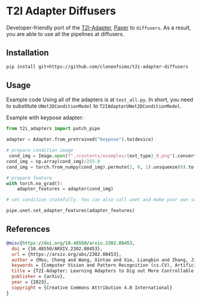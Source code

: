 # T2I Adapter Diffusers

Developer-friendly port of the [T2I-Adapter](https://github.com/TencentARC/T2I-Adapter), [Paper](https://arxiv.org/abs/2302.08453) to `diffusers`. As a result, you are able to use all the pipelines at diffusers.

## Installation

```bash
pip install git+https://github.com/cloneofsimo/t2i-adapter-diffusers
```

## Usage

Example code Using all of the adapters is at `test_all.py`. In short, you need to substitute `UNet2DConditionModel` to `T2IAdapterUNet2DConditionModel`.

Example with keypose adapter:

```python
from t2i_adapters import patch_pipe

adapter = Adapter.from_pretrained("keypose").to(device)

# prepare condition image
 cond_img = Image.open(f"./contents/examples/{ext_type}_0.png").convert("RGB")
cond_img = np.array(cond_img)/255.0
cond_img = torch.from_numpy(cond_img).permute(2, 0, 1).unsqueeze(0).to(device).float()

# prepare feature
with torch.no_grad():
    adapter_features = adapter(cond_img)

# set condition statefully. You can also call unet and make your own sampler. In that case, adapter feature attribute will be ignored.

pipe.unet.set_adapter_features(adapter_features)
```

## References

```bibtex
@misc{https://doi.org/10.48550/arxiv.2302.08453,
  doi = {10.48550/ARXIV.2302.08453},
  url = {https://arxiv.org/abs/2302.08453},
  author = {Mou, Chong and Wang, Xintao and Xie, Liangbin and Zhang, Jian and Qi, Zhongang and Shan, Ying and Qie, Xiaohu},
  keywords = {Computer Vision and Pattern Recognition (cs.CV), Artificial Intelligence (cs.AI), Machine Learning (cs.LG), Multimedia (cs.MM), FOS: Computer and information sciences, FOS: Computer and information sciences},
  title = {T2I-Adapter: Learning Adapters to Dig out More Controllable Ability for Text-to-Image Diffusion Models},
  publisher = {arXiv},
  year = {2023},
  copyright = {Creative Commons Attribution 4.0 International}
}
```
